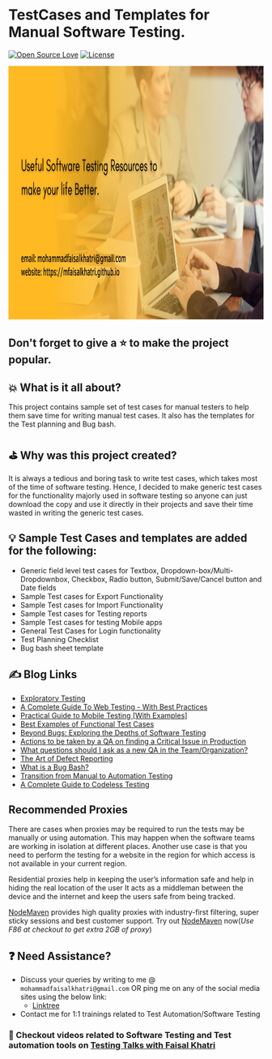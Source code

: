# TestCases and Templates for Manual Software Testing.

[![Open Source Love](https://badges.frapsoft.com/os/v1/open-source.svg?v=103)](https://github.com/mfaisalkhatri/Manual_Testing)
[![License](https://img.shields.io/badge/License-Apache%202.0-blue.svg)](https://opensource.org/licenses/Apache-2.0)

<img src="assets/poster.jpg" width=2000 height=500/>


## Don't forget to give a :star: to make the project popular. 

## :boom: What is it all about?
This project contains sample set of test cases for manual testers to help them save time for writing manual test cases. It also has the templates for the Test planning and Bug bash.

## :golf: Why was this project created?
It is always a tedious and boring task to write test cases, which takes most of the time of software testing. Hence, I decided to make generic test cases for the functionality majorly used in software testing so anyone can just download the copy and use it directly in their projects and save their time wasted in writing the generic test cases.


## :bulb: Sample Test Cases and templates are added for the following:
- Generic field level test cases for Textbox, Dropdown-box/Multi-Dropdownbox, Checkbox, Radio button, Submit/Save/Cancel button and Date fields
- Sample Test cases for Export Functionality
- Sample Test cases for Import Functionality
- Sample Test cases for Testing reports
- Sample Test cases for testing Mobile apps
- General Test Cases for Login functionality
- Test Planning Checklist
- Bug bash sheet template

## :writing_hand: Blog Links

- [Exploratory Testing](https://medium.com/@iamfaisalkhatri/exploratory-testing-9a17653739d)
- [A Complete Guide To Web Testing - With Best Practices](https://medium.com/@iamfaisalkhatri/a-complete-guide-web-testing-748b34a91e6e)
- [Practical Guide to Mobile Testing [With Examples]](https://medium.com/@iamfaisalkhatri/guide-to-mobile-testing-d0dd2d9b59f1)
- [Best Examples of Functional Test Cases](https://medium.com/@iamfaisalkhatri/best-examples-of-functional-test-cases-agilitest-blog-424260298b5)
- [Beyond Bugs: Exploring the Depths of Software Testing](https://medium.com/@iamfaisalkhatri/beyond-bugs-exploring-the-depths-of-software-testing-6a3b7057060e)
- [Actions to be taken by a QA on finding a Critical Issue in Production](https://medium.com/@iamfaisalkhatri/actions-to-be-taken-by-a-qa-on-finding-a-critical-issue-in-production-b58acf716bed)
- [What questions should I ask as a new QA in the Team/Organization?](https://medium.com/@iamfaisalkhatri/what-questions-should-i-ask-as-a-new-qa-in-the-team-organization-459cc2f69017)
- [The Art of Defect Reporting](https://medium.com/@iamfaisalkhatri/the-art-of-defect-reporting-b076310580df)
- [What is a Bug Bash?](https://medium.com/@iamfaisalkhatri/what-is-a-bug-bash-c8ac3fd81661)
- [Transition from Manual to Automation Testing](https://medium.com/@iamfaisalkhatri/transition-from-manual-to-automation-testing-4b5c4acd9286)
- [A Complete Guide to Codeless Testing](https://medium.com/@iamfaisalkhatri/a-complete-guide-to-codeless-testing-2d43c8ba205c)


## Recommended Proxies 
There are cases when proxies may be required to run the tests may be manually or using automation. This may happen when the software teams are working in isolation at different places. Another use case is that you need to perform the testing for a website in the region for which access is not available in your current region.

Residential proxies help in keeping the user’s information safe and help in hiding the real location of the user
It acts as a middleman between the device and the internet and keep the users safe from being tracked.

[NodeMaven](https://go.nodemaven.com/automation_proxy) provides high quality proxies with industry-first filtering, super sticky sessions and best customer support.
Try out [NodeMaven](https://go.nodemaven.com/automation_proxy) now(_Use F86 at checkout to get extra 2GB of proxy_)

## :question: Need Assistance?

* Discuss your queries by writing to me @ `mohammadfaisalkhatri@gmail.com`
  OR ping me on any of the social media sites using the below link:
    - [Linktree](https://linktr.ee/faisalkhatri)
* Contact me for 1:1 trainings related to Test Automation/Software Testing

### :bookmark: Checkout videos related to Software Testing and Test automation tools on [Testing Talks with Faisal Khatri](https://www.youtube.com/@faisalkhatriqa)
